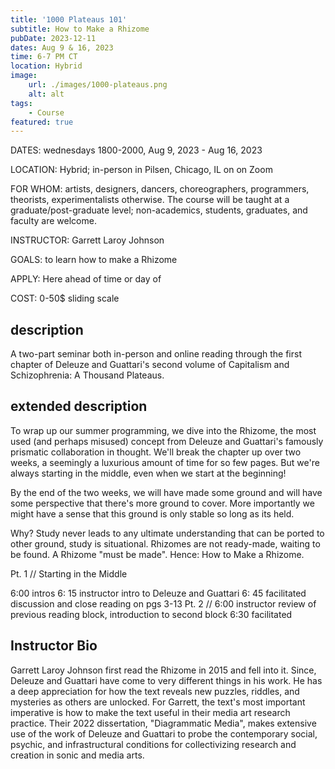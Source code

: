 ```yaml
---
title: '1000 Plateaus 101'
subtitle: How to Make a Rhizome
pubDate: 2023-12-11
dates: Aug 9 & 16, 2023
time: 6-7 PM CT
location: Hybrid
image:
    url: ./images/1000-plateaus.png
    alt: alt
tags:
    - Course
featured: true
---
```


DATES: wednesdays 1800-2000, Aug 9, 2023 - Aug 16, 2023

LOCATION: Hybrid; in-person in Pilsen, Chicago, IL on on Zoom

FOR WHOM: artists, designers, dancers, choreographers, programmers, theorists, experimentalists otherwise. The course will be taught at a graduate/post-graduate level; non-academics, students, graduates, and faculty are welcome.

INSTRUCTOR: Garrett Laroy Johnson

GOALS: to learn how to make a Rhizome

APPLY: Here ahead of time or day of

COST: 0-50$ sliding scale

## description

A two-part seminar both in-person and online reading through the first chapter of Deleuze and Guattari's second volume of Capitalism and Schizophrenia: A Thousand Plateaus.

## extended description

To wrap up our summer programming, we dive into the Rhizome, the most used (and perhaps misused) concept from Deleuze and Guattari's famously prismatic collaboration in thought. We'll break the chapter up over two weeks, a seemingly a luxurious amount of time for so few pages. But we're always starting in the middle, even when we start at the beginning!

By the end of the two weeks, we will have made some ground and will have some perspective that there's more ground to cover. More importantly we might have a sense that this ground is only stable so long as its held.

Why? Study never leads to any ultimate understanding that can be ported to other ground, study is situational. Rhizomes are not ready-made, waiting to be found. A Rhizome "must be made". Hence: How to Make a Rhizome.

Pt. 1 // Starting in the Middle

6:00 intros
6: 15 instructor intro to Deleuze and Guattari
6: 45 facilitated discussion and close reading on pgs 3-13
Pt. 2 // 6:00 instructor review of previous reading block, introduction to second block 6:30 facilitated

## Instructor Bio

Garrett Laroy Johnson first read the Rhizome in 2015 and fell into it. Since, Deleuze and Guattari have come to very different things in his work. He has a deep appreciation for how the text reveals new puzzles, riddles, and mysteries as others are unlocked. For Garrett, the text's most important imperative is how to make the text useful in their media art research practice. Their 2022 dissertation, "Diagrammatic Media", makes extensive use of the work of Deleuze and Guattari to probe the contemporary social, psychic, and infrastructural conditions for collectivizing research and creation in sonic and media arts.

